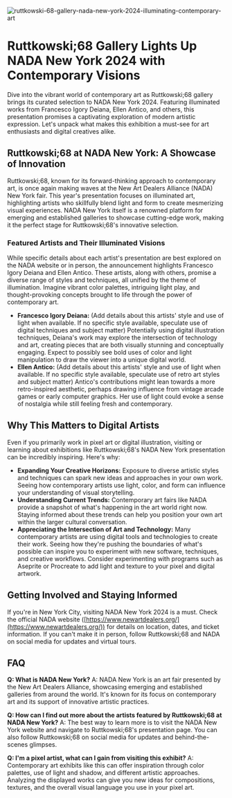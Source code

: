 ![ruttkowski-68-gallery-nada-new-york-2024-illuminating-contemporary-art](https://images.pexels.com/photos/3637215/pexels-photo-3637215.jpeg?auto=compress&cs=tinysrgb&fit=crop&h=627&w=1200)

# Ruttkowski;68 Gallery Lights Up NADA New York 2024 with Contemporary Visions

Dive into the vibrant world of contemporary art as Ruttkowski;68 gallery brings its curated selection to NADA New York 2024. Featuring illuminated works from Francesco Igory Deiana, Ellen Antico, and others, this presentation promises a captivating exploration of modern artistic expression. Let's unpack what makes this exhibition a must-see for art enthusiasts and digital creatives alike.

## Ruttkowski;68 at NADA New York: A Showcase of Innovation

Ruttkowski;68, known for its forward-thinking approach to contemporary art, is once again making waves at the New Art Dealers Alliance (NADA) New York fair. This year's presentation focuses on illuminated art, highlighting artists who skillfully blend light and form to create mesmerizing visual experiences. NADA New York itself is a renowned platform for emerging and established galleries to showcase cutting-edge work, making it the perfect stage for Ruttkowski;68's innovative selection.

### Featured Artists and Their Illuminated Visions

While specific details about each artist's presentation are best explored on the NADA website or in person, the announcement highlights Francesco Igory Deiana and Ellen Antico. These artists, along with others, promise a diverse range of styles and techniques, all unified by the theme of illumination. Imagine vibrant color palettes, intriguing light play, and thought-provoking concepts brought to life through the power of contemporary art. 

*   **Francesco Igory Deiana:** (Add details about this artists' style and use of light when available. If no specific style available, speculate use of digital techniques and subject matter) Potentially using digital illustration techniques, Deiana's work may explore the intersection of technology and art, creating pieces that are both visually stunning and conceptually engaging. Expect to possibly see bold uses of color and light manipulation to draw the viewer into a unique digital world.
*   **Ellen Antico:** (Add details about this artists' style and use of light when available. If no specific style available, speculate use of retro art styles and subject matter) Antico's contributions might lean towards a more retro-inspired aesthetic, perhaps drawing influence from vintage arcade games or early computer graphics. Her use of light could evoke a sense of nostalgia while still feeling fresh and contemporary.

## Why This Matters to Digital Artists

Even if you primarily work in pixel art or digital illustration, visiting or learning about exhibitions like Ruttkowski;68's NADA New York presentation can be incredibly inspiring. Here's why:

*   **Expanding Your Creative Horizons:** Exposure to diverse artistic styles and techniques can spark new ideas and approaches in your own work. Seeing how contemporary artists use light, color, and form can influence your understanding of visual storytelling.
*   **Understanding Current Trends:** Contemporary art fairs like NADA provide a snapshot of what's happening in the art world right now. Staying informed about these trends can help you position your own art within the larger cultural conversation.
*   **Appreciating the Intersection of Art and Technology:** Many contemporary artists are using digital tools and technologies to create their work. Seeing how they're pushing the boundaries of what's possible can inspire you to experiment with new software, techniques, and creative workflows. Consider experimenting with programs such as Aseprite or Procreate to add light and texture to your pixel and digital artwork.

## Getting Involved and Staying Informed

If you're in New York City, visiting NADA New York 2024 is a must. Check the official NADA website ([https://www.newartdealers.org/](https://www.newartdealers.org/)) for details on location, dates, and ticket information. If you can't make it in person, follow Ruttkowski;68 and NADA on social media for updates and virtual tours.

## FAQ

**Q: What is NADA New York?**
A: NADA New York is an art fair presented by the New Art Dealers Alliance, showcasing emerging and established galleries from around the world. It's known for its focus on contemporary art and its support of innovative artistic practices.

**Q: How can I find out more about the artists featured by Ruttkowski;68 at NADA New York?**
A: The best way to learn more is to visit the NADA New York website and navigate to Ruttkowski;68's presentation page. You can also follow Ruttkowski;68 on social media for updates and behind-the-scenes glimpses.

**Q: I'm a pixel artist, what can I gain from visiting this exhibit?**
A: Contemporary art exhibits like this can offer inspiration through color palettes, use of light and shadow, and different artistic approaches. Analyzing the displayed works can give you new ideas for compositions, textures, and the overall visual language you use in your pixel art.
